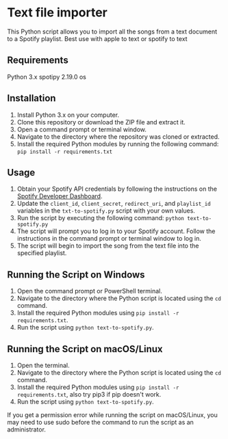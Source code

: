 # Text file importer

This Python script allows you to import all the songs from a text document to a Spotify playlist. Best use with apple to text or spotify to text

## Requirements
Python 3.x
spotipy 2.19.0
os

## Installation

1. Install Python 3.x on your computer.
2. Clone this repository or download the ZIP file and extract it.
3. Open a command prompt or terminal window.
4. Navigate to the directory where the repository was cloned or extracted.
5. Install the required Python modules by running the following command:
` pip install -r requirements.txt `

## Usage
1. Obtain your Spotify API credentials by following the instructions on the [Spotify Developer Dashboard](https://developer.spotify.com/dashboard/).
2. Update the `client_id`, `client_secret`, `redirect_uri`, and `playlist_id` variables in the `txt-to-spotify.py` script with your own values.
3. Run the script by executing the following command:
```python text-to-spotify.py```
4. The script will prompt you to log in to your Spotify account. Follow the instructions in the command prompt or terminal window to log in.
5. The script will begin to import the song from the text file into the specified playlist.

## Running the Script on Windows
1. Open the command prompt or PowerShell terminal.
2. Navigate to the directory where the Python script is located using the `cd` command.
3. Install the required Python modules using ``pip install -r requirements.txt``.
4. Run the script using ``python text-to-spotify.py``.

## Running the Script on macOS/Linux
1. Open the terminal.
2. Navigate to the directory where the Python script is located using the ``cd`` command.
3. Install the required Python modules using ``pip install -r requirements.txt``, also try pip3 if pip doesn't work.
4. Run the script using ``python text-to-spotify.py``.

If you get a permission error while running the script on macOS/Linux, you may need to use sudo before the command to run the script as an administrator.
